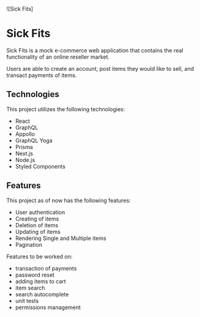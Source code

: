 ![Sick Fits]

# Sick Fits

Sick Fits is a mock e-commerce web application that contains the real functionality of an online reseller market.

Users are able to create an account, post items they would like to sell, and transact payments of items.

## Technologies

This project utilizes the following technologies: 
  * React
  * GraphQL
  * Appollo
  * GraphQL Yoga
  * Prisma
  * Next.js
  * Node.js
  * Styled Components

## Features

This project as of now has the following features:
  * User authentication
  * Creating of items
  * Deletion of items
  * Updating of items
  * Rendering Single and Multiple items
  * Pagination

Features to be worked on:
  * transaction of payments
  * password reset
  * adding items to cart
  * item search
  * search autocomplete
  * unit tests
  * permissions management
